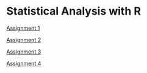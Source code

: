 # Statistical Analysis with R

[Assignment 1](Assignment1.html)

[Assignment 2](Assignment_2.html)

[Assignment 3](Assignment3.html)

[Assignment 4](Assignment4.html)
